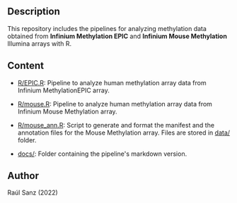 ## Description

This repository includes the pipelines for analyzing methylation data obtained from **Infinium Methylation EPIC** and **Infinium Mouse Methylation** Illumina arrays with R.

## Content

- [R/EPIC.R](https://github.com/raulsanzr/methylation/blob/main/R/EPIC.R): Pipeline to analyze human methylation array data from Infinium MethylationEPIC array.
- [R/mouse.R](https://github.com/raulsanzr/methylation/blob/main/R/mouse.R): Pipeline to analyze human methylation array data from Infinium Mouse Methylation array.
- [R/mouse_ann.R](https://github.com/raulsanzr/methylation/blob/main/R/mouse_ann.R): Script to generate and format the manifest and the annotation files for the Mouse Methylation array. Files are stored in [data/](https://github.com/raulsanzr/methylation/blob/main/data/) folder.


- [docs/](https://github.com/raulsanzr/methylation/blob/main/docs): Folder containing the pipeline's markdown version.

## Author

Raúl Sanz (2022)
